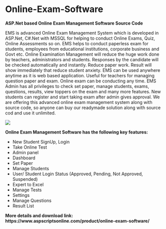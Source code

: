 # Online-Exam-Software
<b>ASP.Net based Online Exam Management Software Source Code</b>

EMS is advanced Online Exam Management System which is developed in ASP.Net, C#.Net with MSSQL for helping to conduct Online Exams, Quiz, Online Assessments so on. EMS helps to conduct paperless exam for students, employees from educational institutions, corporate business and Govt etc. Online Examination Management will reduce the huge work done by teachers, administrators and students. Responses by the candidate will be checked automatically and instantly. Reduce paper work. Result will show immediately that reduce student anxiety. EMS can be used anywhere anytime as it is web based application. Useful for teachers for managing question paper and exam. Online exam can be conducting any time. EMS Admin has all privileges to check set paper, manage students, exams, questions, results, view toppers on the exam and many more features. New students can register and start taking exam after admin gives approval. We are offering this advanced online exam management system along with source code, so anyone can buy our readymade solution along with source cod and use it unlimited.

<img src="https://www.aspscriptsonline.com/wp-content/uploads/2019/03/online-exam-software-7.png">

<b>Online Exam Management Software has the following key features:</b>

<ul>
<li>New Student SignUp, Login</li>
<li>Take Online Test</li>
<li>Admin panel</li>
<li>Dashboard</li>
<li>Set Paper</li>
<li>Manage Students</li>
<li>User/ Student Login Status (Approved, Pending, Not Approved, Suspended)</li>
<li>Expert to Excel</li>
<li>Manage Tests</li>
<li>Settings</li>
<li>Manage Questions</li>
<li>Result List</li>
</ul>
<b>More details and download link:</b><br>
<b>https://www.aspscriptsonline.com/product/online-exam-software/</b>

